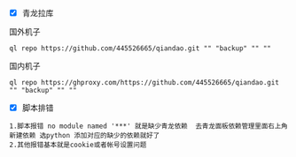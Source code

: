 
- [x] 青龙拉库

国外机子
```
ql repo https://github.com/445526665/qiandao.git "" "backup" "" ""
```
国内机子
```
ql repo https://ghproxy.com/https://github.com/445526665/qiandao.git "" "backup" "" ""
```
- [x] 脚本排错

```
1.脚本报错 no module named '***' 就是缺少青龙依赖  去青龙面板依赖管理里面右上角新建依赖 选python 添加对应的缺少的依赖就好了
2.其他报错基本就是cookie或者帐号设置问题 
```
